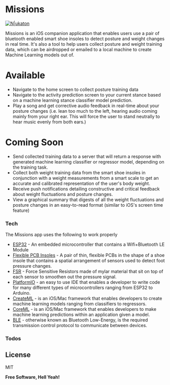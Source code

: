# Missions
[![N|ukaton](https://media.licdn.com/dms/image/C560BAQESGFkJ-AljCg/company-logo_200_200/0?e=1584576000&v=beta&t=bhU_ZiDPbMbRL_WuzcMuNvGd3cwVGXOonh1hyz5ZpK0)](https://ukaton.com)

Missions is an iOS companion application that enables users use a pair of bluetooth enabled smart shoe insoles to detect posture and weight changes in real time. It's also a tool to help users collect posture and weight training data, which can be airdropped or emailed to a local machine to create Machine Learning models out of. 

# Available

  - Navigate to the home screen to collect posture training data
  - Navigate to the activity prediction screen to your current stance based on a machine learning stance classifier model prediction.
  - Play a song and get corrective audio feedback in real-time about your posture changes (i.e. lean too much to the left, hearing audio coming mainly from your right ear. This will force the user to stand neutrally to hear music evenly from both ears.)

# Coming Soon

  - Send collected training data to a server that will return a response with generated machine learning classifier or regressor model, depending on the training task.
  - Collect both weight training data from the smart shoe insoles in conjunction with a weight measurements from a smart scale to get an accurate and calibrated representation of the user's body weight.
  - Receive push notifications detailing constructive and critical feedback about weight fluctuations and posture changes.
  - View a graphical summary that digests of all the weight fluctuations and posture changes in an easy-to-read format (similar to iOS's screen time feature)


### Tech

The Missions app uses the following to work properly

* [ESP32] - An embedded microcontroller that contains a Wifi+Bluetooth LE Module
* [Flexible PCB Insoles] - A pair of thin, flexible PCBs in the shape of a shoe insole that contains a spatial arrangement of sensors used to detect foot pressure changes.
* [FSR] - Force Sensitive Resistors made of mylar material that sit on top of each sensor to smoothen out the pressure signal.
* [PlatformIO] - an easy to use IDE that enables a developer to write code for many different types of microcontrollers ranging from ESP32 to Arduino.
* [CreateML] - is an iOS/Mac framework that enables developers to create machine learning models ranging from classifiers to regressors.
* [CoreML] - is an iOS/Mac framework that enables developers to make machine learning predictions within an application given a model.
* [BLE] - otherwise known as Bluetooth Low-Energy, is the required transmission control protocol to communicate between devices.

### Todos

License
----

MIT


**Free Software, Hell Yeah!**

[//]: # (These are reference links used in the body of this note and get stripped out when the markdown processor does its job. There is no need to format nicely because it shouldn't be seen. Thanks SO - http://stackoverflow.com/questions/4823468/store-comments-in-markdown-syntax)


   [Flexible PCB Insoles]: <http://www.stevenlabel.com/products/membrane-switches>
   [ESP32]: <https://www.espressif.com/en/products/hardware/esp32/overview>
   [FSR]: <https://www.sensitronics.com/products-xactfsr-family.php>
   [PlatformIO]: <https://docs.platformio.org/en/latest/platforms/espressif32.html>
   [CreateML]: <https://developer.apple.com/documentation/createml>
   [CoreML]: <https://developer.apple.com/documentation/coreml>
   [BLE]: <https://docs.espressif.com/projects/esp-idf/en/latest/api-reference/bluetooth/>
   
